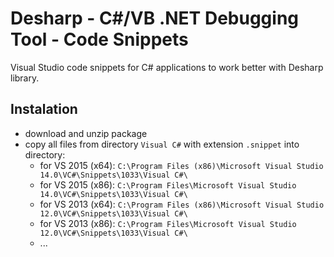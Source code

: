 # Desharp - C#/VB .NET Debugging Tool - Code Snippets
Visual Studio code snippets for C# applications to work better with Desharp library.

## Instalation
- download and unzip package
- copy all files from directory `Visual C#` with extension `.snippet` into directory:
  - for VS 2015 (x64): `C:\Program Files (x86)\Microsoft Visual Studio 14.0\VC#\Snippets\1033\Visual C#\`
  - for VS 2015 (x86): `C:\Program Files\Microsoft Visual Studio 14.0\VC#\Snippets\1033\Visual C#\`
  - for VS 2013 (x64): `C:\Program Files (x86)\Microsoft Visual Studio 12.0\VC#\Snippets\1033\Visual C#\`
  - for VS 2013 (x86): `C:\Program Files\Microsoft Visual Studio 12.0\VC#\Snippets\1033\Visual C#\`
  - ...
